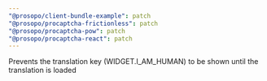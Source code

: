```yaml
---
"@prosopo/client-bundle-example": patch
"@prosopo/procaptcha-frictionless": patch
"@prosopo/procaptcha-pow": patch
"@prosopo/procaptcha-react": patch
---
```


Prevents the translation key (WIDGET.I_AM_HUMAN) to be shown until the translation is loaded
  